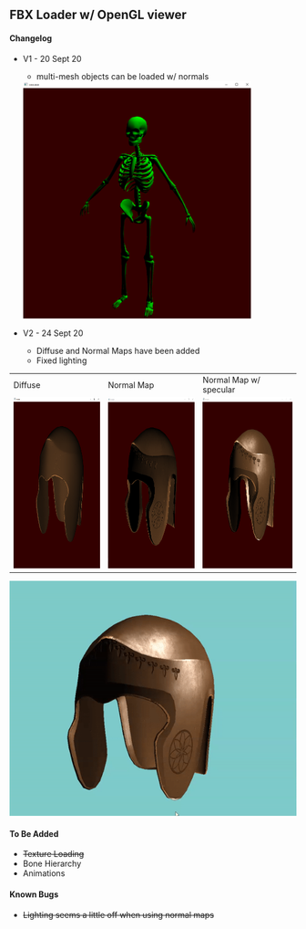 ## FBX Loader w/ OpenGL viewer


#### Changelog

- V1 - 20 Sept 20
    - multi-mesh objects can be loaded w/ normals
    <img src="Screenshots/skellyboy.PNG" alt="Diffuse" width="400"/>

- V2 - 24 Sept 20
    - Diffuse and Normal Maps have been added
    - Fixed lighting

<table>
  <tr>
    <td>Diffuse</td>
     <td>Normal Map</td>
     <td>Normal Map w/ specular</td>
  </tr>
  <tr>
    <td><img src="Screenshots/Diffuse.PNG" width=300 height=300></td>
    <td><img src="Screenshots/NormalMap.PNG" width=300 height=300></td>
    <td><img src="Screenshots/NormalMap_spec.PNG" width=300 height=300></td>
  </tr>
 </table>

<img src="Screenshots/LightSource+NormalMap.gif" alt="NormalMap_spec" width="800"/>





#### To Be Added

- ~~Texture Loading~~
- Bone Hierarchy
- Animations


#### Known Bugs

- ~~Lighting seems a little off when using normal maps~~



